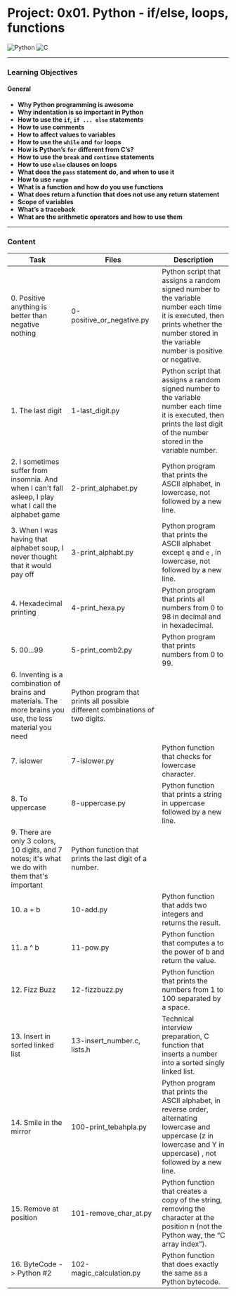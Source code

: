 # Project: 0x01. Python - if/else, loops, functions

![Python](https://img.shields.io/badge/python-3670A0?style=for-the-badge&logo=python&logoColor=ffdd54)
![C](https://img.shields.io/badge/C-00599C?style=for-the-badge&logo=c&logoColor=white)

---

### Learning Objectives

#### **General**

- **Why Python programming is awesome**
- **Why indentation is so important in Python**
- **How to use the `if`, `if ... else` statements**
- **How to use comments**
- **How to affect values to variables**
- **How to use the `while` and `for` loops**
- **How is Python’s `for` different from C’s?**
- **How to use the `break` and `continue` statements**
- **How to use `else` clauses on loops**
- **What does the `pass` statement do, and when to use it**
- **How to use `range`**
- **What is a function and how do you use functions**
- **What does return a function that does not use any return statement**
- **Scope of variables**
- **What’s a traceback**
- **What are the arithmetic operators and how to use them**

---


### Content

| Task | Files | Description |
| ----- | ----- | ------ |
| 0. Positive anything is better than negative nothing | 0-positive_or_negative.py | Python script that assigns a random signed number to the variable number each time it is executed, then prints whether the number stored in the variable number is positive or negative. |
| 1. The last digit | 1-last_digit.py |  Python script that assigns a random signed number to the variable number each time it is executed, then prints the last digit of the number stored in the variable number. |
| 2. I sometimes suffer from insomnia. And when I can't fall asleep, I play what I call the alphabet game | 2-print_alphabet.py | Python program that prints the ASCII alphabet, in lowercase, not followed by a new line. |
| 3. When I was having that alphabet soup, I never thought that it would pay off | 3-print_alphabt.py | Python program that prints the ASCII alphabet except `q` and `e` , in lowercase, not followed by a new line. |
| 4. Hexadecimal printing | 4-print_hexa.py | Python program that prints all numbers from 0 to 98 in decimal and in hexadecimal. |
| 5. 00...99 | 5-print_comb2.py | Python program that prints numbers from 0 to 99. |
| 6. Inventing is a combination of brains and materials. The more brains you use, the less material you need | Python program that prints all possible different combinations of two digits. |
| 7. islower | 7-islower.py | Python function that checks for lowercase character. |
| 8. To uppercase | 8-uppercase.py | Python function that prints a string in uppercase followed by a new line. |
| 9. There are only 3 colors, 10 digits, and 7 notes; it's what we do with them that's important | Python function that prints the last digit of a number. |
| 10. a + b | 10-add.py | Python function that adds two integers and returns the result. |
| 11. a ^ b | 11-pow.py | Python function that computes a to the power of b and return the value. |
| 12. Fizz Buzz | 12-fizzbuzz.py | Python function that prints the numbers from 1 to 100 separated by a space. |
| 13. Insert in sorted linked list | 13-insert_number.c, lists.h | Technical interview preparation, C function that inserts a number into a sorted singly linked list. |
| 14. Smile in the mirror | 100-print_tebahpla.py | Python program that prints the ASCII alphabet, in reverse order, alternating lowercase and uppercase (z in lowercase and Y in uppercase) , not followed by a new line. |
| 15. Remove at position | 101-remove_char_at.py | Python function that creates a copy of the string, removing the character at the position n (not the Python way, the “C array index”). |
| 16. ByteCode -> Python #2 | 102-magic_calculation.py | Python function that does exactly the same as a Python bytecode. |
